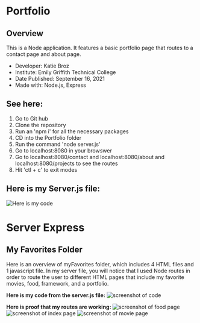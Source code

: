 
# Portfolio


## Overview
This is a Node application. It features a basic portfolio page that routes to a contact page and about page. 

* Developer: Katie Broz
* Institute: Emily Griffith Technical College
* Date Published: September 16, 2021
* Made with: Node.js, Express

## See here:
1. Go to Git hub 
2. Clone the repository
3. Run an 'npm i' for all the necessary packages
4. CD into the Portfolio folder
5. Run the command 'node server.js'
6. Go to localhost:8080 in your browswer
7. Go to localhost:8080/contact and localhost:8080/about and localhost:8080/projects to see the routes
8. Hit 'ctl + c' to exit modes

## Here is my Server.js file:
![Here is my code](https://raw.githubusercontent.com/kbroz1/server-express/main/Portfolio/images/basic%20portfolio%20snapshot.png)


# Server Express

## My Favorites Folder

Here is an overview of myFavorites folder, which includes 4 HTML files and 1 javascript file. In my server file, you will notice that I used Node routes in order to route the user to different HTML pages that include my favorite movies, food, framework, and a portfolio.

**Here is my code from the server.js file:**
![screenshot of code](https://raw.githubusercontent.com/kbroz1/server-express/main/myFavorites/Images/myFavorites.screenshot.png)

**Here is proof that my routes are working:**
![screenshot of food page](https://raw.githubusercontent.com/kbroz1/server-express/main/myFavorites/Images/favfood.png)
![screenshot of index page](https://raw.githubusercontent.com/kbroz1/server-express/main/myFavorites/Images/favhome.png)
![screenshot of movie page](https://raw.githubusercontent.com/kbroz1/server-express/main/myFavorites/Images/favmovie.png)



